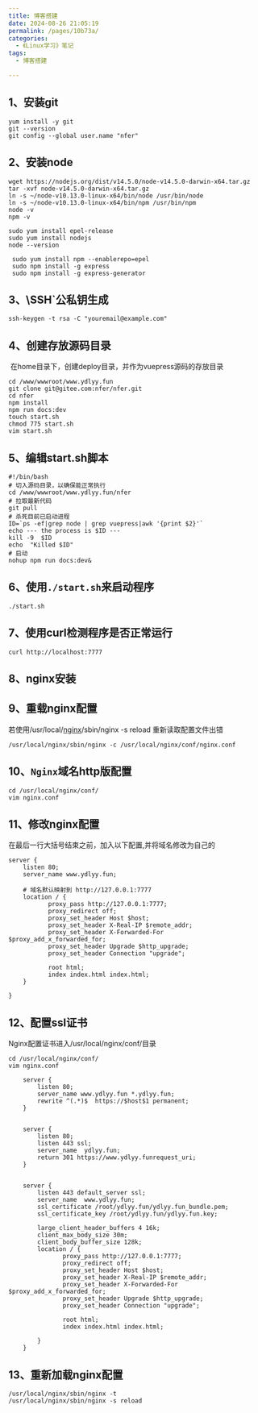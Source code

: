 ```yaml
---
title: 博客搭建
date: 2024-08-26 21:05:19
permalink: /pages/10b73a/
categories:
  - 《Linux学习》笔记
tags:
  - 博客搭建

---
```


## 1、安装git

```shell
yum install -y git
git --version
git config --global user.name "nfer"
```

## 2、安装node

```shell
wget https://nodejs.org/dist/v14.5.0/node-v14.5.0-darwin-x64.tar.gz
tar -xvf node-v14.5.0-darwin-x64.tar.gz
ln -s ~/node-v10.13.0-linux-x64/bin/node /usr/bin/node
ln -s ~/node-v10.13.0-linux-x64/bin/npm /usr/bin/npm
node -v
npm -v
```

```shell
sudo yum install epel-release
sudo yum install nodejs
node --version
```

```shell
 sudo yum install npm --enablerepo=epel
 sudo npm install -g express
 sudo npm install -g express-generator
```

## 3、\SSH`公私钥生成

```shell
ssh-keygen -t rsa -C "youremail@example.com"
```

## 4、创建存放源码目录

​	在home目录下，创建deploy目录，并作为vuepress源码的存放目录

```shell
cd /www/wwwroot/www.ydlyy.fun
git clone git@gitee.com:nfer/nfer.git
cd nfer
npm install
npm run docs:dev
touch start.sh
chmod 775 start.sh
vim start.sh
```

## 5、编辑start.sh脚本

```shell
#!/bin/bash
# 切入源码目录，以确保能正常执行
cd /www/wwwroot/www.ydlyy.fun/nfer
# 拉取最新代码
git pull
# 杀死目前已启动进程
ID=`ps -ef|grep node | grep vuepress|awk '{print $2}'`
echo --- the process is $ID ---
kill -9  $ID
echo  "Killed $ID"
# 启动
nohup npm run docs:dev&
```

## 6、使用`./start.sh`来启动程序

```shell
./start.sh
```

## 7、使用curl检测程序是否正常运行

```shell
curl http://localhost:7777
```

## 8、nginx安装







## 9、重载nginx配置

若使用/usr/local/[nginx](https://so.csdn.net/so/search?q=nginx&spm=1001.2101.3001.7020)/sbin/nginx -s reload 重新读取配置文件出错

```shell
/usr/local/nginx/sbin/nginx -c /usr/local/nginx/conf/nginx.conf
```

## 10、`Nginx`域名http版配置

```
cd /usr/local/nginx/conf/
vim nginx.conf
```

## 11、修改nginx配置

在最后一行大括号结束之前，加入以下配置,并将域名修改为自己的



```
server {
	listen 80;
	server_name www.ydlyy.fun;
	
	# 域名默认映射到 http://127.0.0.1:7777
    location / {
           proxy_pass http://127.0.0.1:7777;
           proxy_redirect off;
           proxy_set_header Host $host;
           proxy_set_header X-Real-IP $remote_addr;
           proxy_set_header X-Forwarded-For $proxy_add_x_forwarded_for;
           proxy_set_header Upgrade $http_upgrade;
           proxy_set_header Connection "upgrade";

           root html;
           index index.html index.html;
    }

}
```

## 12、配置ssl证书

Nginx配置证书进入/usr/local/nginx/conf/目录

```shell
cd /usr/local/nginx/conf/
vim nginx.conf
```

```
	server {
    	listen 80;
    	server_name www.ydlyy.fun *.ydlyy.fun;
    	rewrite ^(.*)$  https://$host$1 permanent;
	}


	server {
        listen 80;
		listen 443 ssl;
        server_name  ydlyy.fun;
		return 301 https://www.ydlyy.funrequest_uri;
	}


    server {
		listen 443 default_server ssl;
        server_name  www.ydlyy.fun;
		ssl_certificate /root/ydlyy.fun/ydlyy.fun_bundle.pem;
        ssl_certificate_key /root/ydlyy.fun/ydlyy.fun.key;

        large_client_header_buffers 4 16k;
        client_max_body_size 30m;
        client_body_buffer_size 128k;
        location / {
               proxy_pass http://127.0.0.1:7777;
               proxy_redirect off;
               proxy_set_header Host $host;
               proxy_set_header X-Real-IP $remote_addr;
               proxy_set_header X-Forwarded-For $proxy_add_x_forwarded_for;
               proxy_set_header Upgrade $http_upgrade;
               proxy_set_header Connection "upgrade";

               root html;
               index index.html index.html;

        }
	}

```

## 13、重新加载nginx配置

```shell
/usr/local/nginx/sbin/nginx -t
/usr/local/nginx/sbin/nginx -s reload
```